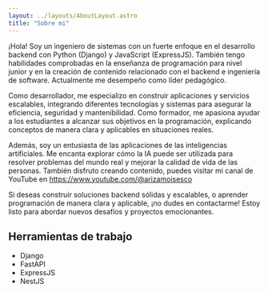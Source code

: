 ```yaml
---
layout: ../layouts/AboutLayout.astro
title: "Sobre mi"
---
```

¡Hola! Soy un ingeniero de sistemas con un fuerte enfoque en el desarrollo backend con Python (Django) y JavaScript (ExpressJS). También tengo habilidades comprobadas en la enseñanza de programación para nivel junior y en la creación de contenido relacionado con el backend e ingeniería de software. Actualmente me desempeño como líder pedagógico.

Como desarrollador, me especializo en construir aplicaciones y servicios escalables, integrando diferentes tecnologías y sistemas para asegurar la eficiencia, seguridad y mantenibilidad. Como formador, me apasiona ayudar a los estudiantes a alcanzar sus objetivos en la programación, explicando conceptos de manera clara y aplicables en situaciones reales.

Además, soy un entusiasta de las aplicaciones de las inteligencias artificiales. Me encanta explorar cómo la IA puede ser utilizada para resolver problemas del mundo real y mejorar la calidad de vida de las personas. También disfruto creando contenido, puedes visitar mi canal de YouTube en https://www.youtube.com/@arizamoisesco

Si deseas construir soluciones backend sólidas y escalables, o aprender programación de manera clara y aplicable, ¡no dudes en contactarme! Estoy listo para abordar nuevos desafíos y proyectos emocionantes.


## Herramientas de trabajo

- Django 
- FastAPI
- ExpressJS
- NestJS

